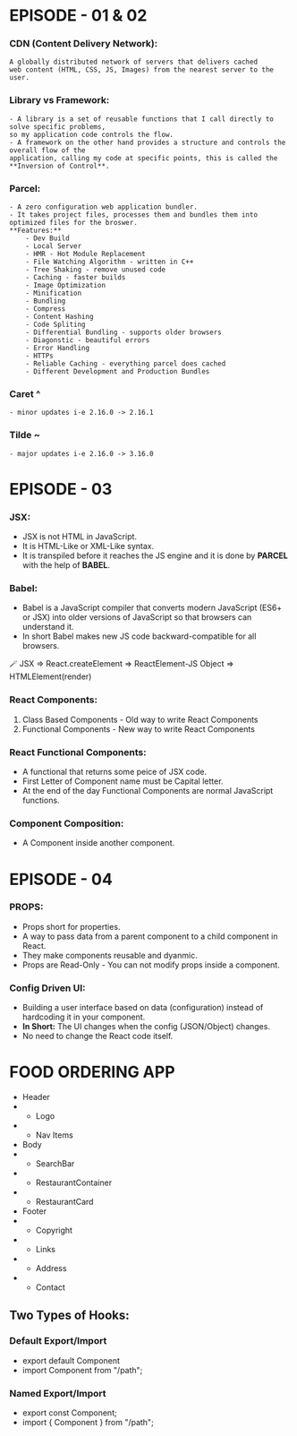 # EPISODE - 01 & 02

### CDN (Content Delivery Network):

    A globally distributed network of servers that delivers cached
    web content (HTML, CSS, JS, Images) from the nearest server to the user.

### Library vs Framework:

    - A library is a set of reusable functions that I call directly to solve specific problems,
    so my application code controls the flow.
    - A framework on the other hand provides a structure and controls the overall flow of the
    application, calling my code at specific points, this is called the **Inversion of Control**.

### Parcel:

    - A zero configuration web application bundler.
    - It takes project files, processes them and bundles them into optimized files for the broswer.
    **Features:**
        - Dev Build
        - Local Server
        - HMR - Hot Module Replacement
        - File Watching Algorithm - written in C++
        - Tree Shaking - remove unused code
        - Caching - faster builds
        - Image Optimization
        - Minification
        - Bundling
        - Compress
        - Content Hashing
        - Code Spliting
        - Differential Bundling - supports older browsers
        - Diagonstic - beautiful errors
        - Error Handling
        - HTTPs
        - Reliable Caching - everything parcel does cached
        - Different Development and Production Bundles

### Caret ^

    - minor updates i-e 2.16.0 -> 2.16.1

### Tilde ~

    - major updates i-e 2.16.0 -> 3.16.0

# EPISODE - 03

### JSX:

- JSX is not HTML in JavaScript.
- It is HTML-Like or XML-Like syntax.
- It is transpiled before it reaches the JS engine and it is done by **PARCEL** with the help of **BABEL**.

### Babel:

- Babel is a JavaScript compiler that converts modern JavaScript (ES6+ or JSX) into older
  versions of JavaScript so that browsers can understand it.
- In short Babel makes new JS code backward-compatible for all browsers.

🪄 JSX => React.createElement => ReactElement-JS Object => HTMLElement(render)

### React Components:

1. Class Based Components - Old way to write React Components
2. Functional Components - New way to write React Components

### React Functional Components:

- A functional that returns some peice of JSX code.
- First Letter of Component name must be Capital letter.
- At the end of the day Functional Components are normal JavaScript functions.

### Component Composition:

- A Component inside another component.

# EPISODE - 04

### PROPS:

- Props short for properties.
- A way to pass data from a parent component to a child component in React.
- They make components reusable and dyanmic.
- Props are Read-Only - You can not modify props inside a component.

### Config Driven UI:

- Building a user interface based on data (configuration) instead of hardcoding it in your component.
- **In Short:** The UI changes when the config (JSON/Object) changes.
- No need to change the React code itself.

# FOOD ORDERING APP

- Header
- - Logo
- - Nav Items
- Body
- - SearchBar
- - RestaurantContainer
- - RestaurantCard
- Footer
- - Copyright
- - Links
- - Address
- - Contact

## Two Types of Hooks:

### Default Export/Import

- export default Component
- import Component from "/path";

### Named Export/Import

- export const Component;
- import { Component } from "/path";
